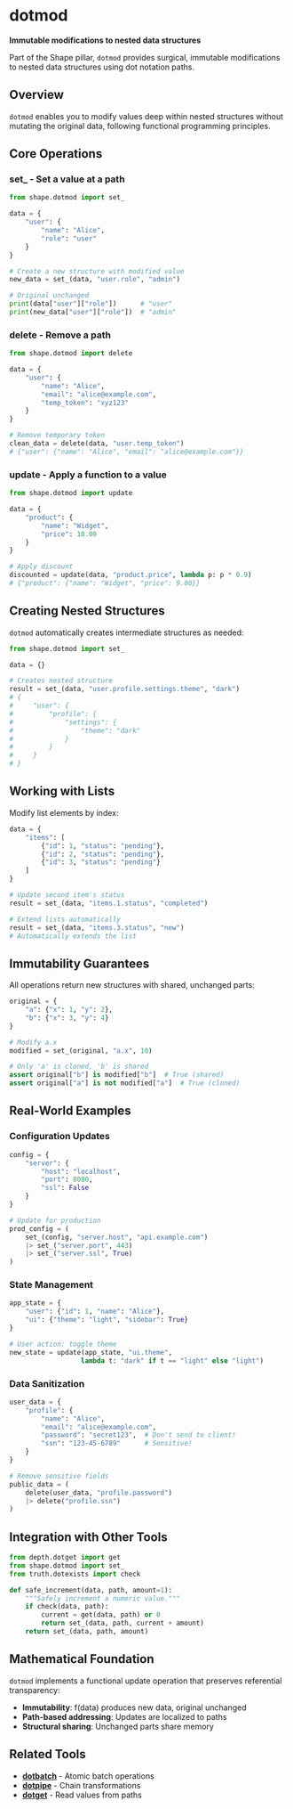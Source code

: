 # dotmod

**Immutable modifications to nested data structures**

Part of the Shape pillar, `dotmod` provides surgical, immutable modifications to nested data structures using dot notation paths.

## Overview

`dotmod` enables you to modify values deep within nested structures without mutating the original data, following functional programming principles.

## Core Operations

### set_ - Set a value at a path

```python
from shape.dotmod import set_

data = {
    "user": {
        "name": "Alice",
        "role": "user"
    }
}

# Create a new structure with modified value
new_data = set_(data, "user.role", "admin")

# Original unchanged
print(data["user"]["role"])      # "user"
print(new_data["user"]["role"])  # "admin"
```

### delete - Remove a path

```python
from shape.dotmod import delete

data = {
    "user": {
        "name": "Alice",
        "email": "alice@example.com",
        "temp_token": "xyz123"
    }
}

# Remove temporary token
clean_data = delete(data, "user.temp_token")
# {"user": {"name": "Alice", "email": "alice@example.com"}}
```

### update - Apply a function to a value

```python
from shape.dotmod import update

data = {
    "product": {
        "name": "Widget",
        "price": 10.00
    }
}

# Apply discount
discounted = update(data, "product.price", lambda p: p * 0.9)
# {"product": {"name": "Widget", "price": 9.00}}
```

## Creating Nested Structures

`dotmod` automatically creates intermediate structures as needed:

```python
from shape.dotmod import set_

data = {}

# Creates nested structure
result = set_(data, "user.profile.settings.theme", "dark")
# {
#     "user": {
#         "profile": {
#             "settings": {
#                 "theme": "dark"
#             }
#         }
#     }
# }
```

## Working with Lists

Modify list elements by index:

```python
data = {
    "items": [
        {"id": 1, "status": "pending"},
        {"id": 2, "status": "pending"},
        {"id": 3, "status": "pending"}
    ]
}

# Update second item's status
result = set_(data, "items.1.status", "completed")

# Extend lists automatically
result = set_(data, "items.3.status", "new")
# Automatically extends the list
```

## Immutability Guarantees

All operations return new structures with shared, unchanged parts:

```python
original = {
    "a": {"x": 1, "y": 2},
    "b": {"x": 3, "y": 4}
}

# Modify a.x
modified = set_(original, "a.x", 10)

# Only 'a' is cloned, 'b' is shared
assert original["b"] is modified["b"]  # True (shared)
assert original["a"] is not modified["a"]  # True (cloned)
```

## Real-World Examples

### Configuration Updates
```python
config = {
    "server": {
        "host": "localhost",
        "port": 8080,
        "ssl": False
    }
}

# Update for production
prod_config = (
    set_(config, "server.host", "api.example.com")
    |> set_("server.port", 443)
    |> set_("server.ssl", True)
)
```

### State Management
```python
app_state = {
    "user": {"id": 1, "name": "Alice"},
    "ui": {"theme": "light", "sidebar": True}
}

# User action: toggle theme
new_state = update(app_state, "ui.theme", 
                  lambda t: "dark" if t == "light" else "light")
```

### Data Sanitization
```python
user_data = {
    "profile": {
        "name": "Alice",
        "email": "alice@example.com",
        "password": "secret123",  # Don't send to client!
        "ssn": "123-45-6789"      # Sensitive!
    }
}

# Remove sensitive fields
public_data = (
    delete(user_data, "profile.password")
    |> delete("profile.ssn")
)
```

## Integration with Other Tools

```python
from depth.dotget import get
from shape.dotmod import set_
from truth.dotexists import check

def safe_increment(data, path, amount=1):
    """Safely increment a numeric value."""
    if check(data, path):
        current = get(data, path) or 0
        return set_(data, path, current + amount)
    return set_(data, path, amount)
```

## Mathematical Foundation

`dotmod` implements a functional update operation that preserves referential transparency:
- **Immutability**: f(data) produces new data, original unchanged
- **Path-based addressing**: Updates are localized to paths
- **Structural sharing**: Unchanged parts share memory

## Related Tools

- **[dotbatch](dotbatch.md)** - Atomic batch operations
- **[dotpipe](dotpipe.md)** - Chain transformations
- **[dotget](../depth/dotget.md)** - Read values from paths